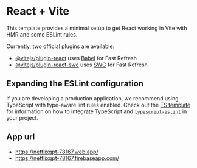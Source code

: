 # React + Vite

This template provides a minimal setup to get React working in Vite with HMR and some ESLint rules.

Currently, two official plugins are available:

- [@vitejs/plugin-react](https://github.com/vitejs/vite-plugin-react/blob/main/packages/plugin-react)
  uses [Babel](https://babeljs.io/) for Fast Refresh
- [@vitejs/plugin-react-swc](https://github.com/vitejs/vite-plugin-react/blob/main/packages/plugin-react-swc)
  uses [SWC](https://swc.rs/) for Fast Refresh

## Expanding the ESLint configuration

If you are developing a production application, we recommend using TypeScript with type-aware lint rules enabled. Check
out the [TS template](https://github.com/vitejs/vite/tree/main/packages/create-vite/template-react-ts) for information
on how to integrate TypeScript and [`typescript-eslint`](https://typescript-eslint.io) in your project.

## App url

- https://netflixgpt-78167.web.app/
- https://netflixgpt-78167.firebaseapp.com/